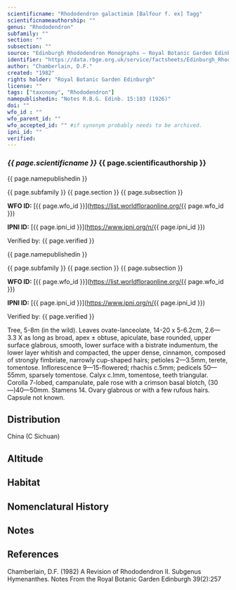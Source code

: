 ```yaml
---
scientificname: "Rhododendron galactimim [Balfour f. ex] Tagg"
scientificnameauthorship: ""
genus: "Rhododendron"
subfamily: ""
section: ""
subsection: ""
source: "Edinburgh Rhododendron Monographs – Royal Botanic Garden Edinburgh"
identifier: "https://data.rbge.org.uk/service/factsheets/Edinburgh_Rhododendron_Monographs.xhtml"
author: "Chamberlain, D.F."
created: "1982"
rights holder: "Royal Botanic Garden Edinburgh"
license: ""
tags: ["taxonomy", "Rhododendron"]
namepublishedin: "Notes R.B.G. Edinb. 15:103 (1926)"
doi: ""
wfo_id : ""
wfo_parent_id: ""
wfo_accepted_id: "" #if synonym probably needs to be archived.                      
ipni_id: ""
verified:
---
```

### _{{ page.scientificname }}_ {{ page.scientificauthorship }}
 {{ page.namepublishedin }}

{{ page.subfamily }} {{ page.section }} {{ page.subsection }}

**WFO ID:** [{{ page.wfo_id }}](https://list.worldfloraonline.org/{{ page.wfo_id }})

**IPNI ID:** [{{ page.ipni_id }}](https://www.ipni.org/n/{{ page.ipni_id }})

Verified by: {{ page.verified }}

 {{ page.namepublishedin }}

{{ page.subfamily }} {{ page.section }} {{ page.subsection }}

**WFO ID:** [{{ page.wfo_id }}](https://list.worldfloraonline.org/{{ page.wfo_id }})

**IPNI ID:** [{{ page.ipni_id }}](https://www.ipni.org/n/{{ page.ipni_id }})

Verified by: {{ page.verified }}



Tree, 5-8m (in the wild). Leaves ovate-lanceolate, 14-20 x 5-6.2cm, 2.6—3.3 X as long as broad, apex ± obtuse, apiculate, base rounded, upper surface glabrous, smooth, lower surface with a bistrate indumentum, the lower layer whitish and compacted, the upper dense, cinnamon, composed of strongly fimbriate, narrowly cup-shaped hairs; petioles 2—3.5mm, terete, tomentose. Inflorescence 9—15-flowered; rhachis c.5mm; pedicels 50—55mm, sparsely tomentose. Calyx c.lmm, tomentose, teeth triangular. Corolla 7-lobed, campanulate, pale rose with a crimson basal blotch, (30—)40—50mm. Stamens 14. Ovary glabrous or with a few rufous hairs. Capsule not known.

## Distribution
China (C Sichuan)

## Altitude


## Habitat


## Nomenclatural History

                       
## Notes


## References

Chamberlain, D.F. (1982) A Revision of Rhododendron II. Subgenus Hymenanthes. Notes From the Royal Botanic Garden Edinburgh 39(2):257
